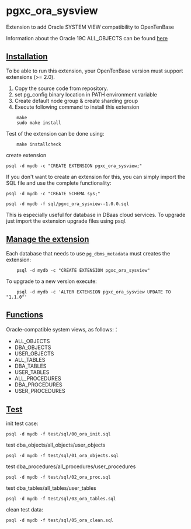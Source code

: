 # pgxc_ora_sysview

Extension to add Oracle SYSTEM VIEW compatibility to OpenTenBase

Information about the Oracle 19C ALL_OBJECTS can be found [here](https://docs.oracle.com/en/database/oracle/oracle-database/19/refrn/ALL_OBJECTS.html)


## [Installation](#installation)
To be able to run this extension, your OpenTenBase version must support extensions (>= 2.0).

1. Copy the source code from repository.
2. set pg_config binary location in PATH environment variable
3. Create default node group & create sharding group 
4. Execute following command to install this extension

```
    make
    sudo make install
```
Test of the extension can be done using:
```
    make installcheck
```

create extension
```
psql -d mydb -c "CREATE EXTENSION pgxc_ora_sysview;"
```

If you don't want to create an extension for this, you can simply import the SQL file and use the complete functionality:
```
psql -d mydb -c "CREATE SCHEMA sys;"

psql -d mydb -f sql/pgxc_ora_sysview--1.0.0.sql
```
This is especially useful for database in DBaas cloud services. To upgrade just import the extension upgrade files using psql.

## [Manage the extension](#manage-the-extension)

Each database that needs to use `pg_dbms_metadata` must creates the extension:
```
    psql -d mydb -c "CREATE EXTENSION pgxc_ora_sysview"
```

To upgrade to a new version execute:
```
    psql -d mydb -c 'ALTER EXTENSION pgxc_ora_sysview UPDATE TO "1.1.0"'
```

## [Functions](#functions)
Oracle-compatible system views, as follows:：

* ALL_OBJECTS
* DBA_OBJECTS
* USER_OBJECTS
* ALL_TABLES
* DBA_TABLES
* USER_TABLES
* ALL_PROCEDURES
* DBA_PROCEDURES
* USER_PROCEDURES

## [Test](#test)
init test case:
```
psql -d mydb -f test/sql/00_ora_init.sql
```

test dba_objects/all_objects/user_objects
```
psql -d mydb -f test/sql/01_ora_objects.sql
```

test dba_procedures/all_procedures/user_procedures
```
psql -d mydb -f test/sql/02_ora_proc.sql
```

test dba_tables/all_tables/user_tables
```
psql -d mydb -f test/sql/03_ora_tables.sql
```

clean test data:
```
psql -d mydb -f test/sql/05_ora_clean.sql
```
